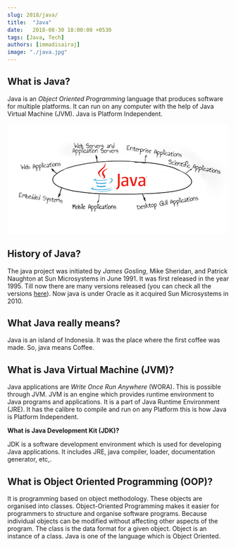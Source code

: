 ```yaml
---
slug: 2018/java/
title:  "Java"
date:   2018-08-30 18:00:00 +0530
tags: [Java, Tech]
authors: [immadisairaj]
image: "./java.jpg"
---
```


## What is Java?

Java is an *Object Oriented Programming* language that produces software for multiple platforms. It can run on any computer with the help of Java Virtual Machine (JVM). Java is Platform Independent.

![Java](./java.jpg)

<!--truncate-->

## History of Java?

The java project was initiated by *James Gosling*, Mike Sheridan, and Patrick Naughton at Sun Microsystems in June 1991. It was first released in the year 1995. Till now there are many versions released (you can check all the versions [here](https://en.wikipedia.org/wiki/Java_version_history)). Now java is under Oracle as it acquired Sun Microsystems in 2010.

## What Java really means?

Java is an island of Indonesia. It was the place where the first coffee was made. So, java means Coffee.

## What is Java Virtual Machine (JVM)?

Java applications are *Write Once Run Anywhere* (WORA). This is possible through JVM. JVM is an engine which provides runtime environment to Java programs and applications. It is a part of Java Runtime Environment (JRE). It has the calibre to compile and run on any Platform this is how Java is Platform Independent.

**What is Java Development Kit (JDK)?**

JDK is a software development environment which is used for developing Java applications. It includes JRE, java compiler, loader, documentation generator, etc,.

## What is Object Oriented Programming (OOP)?

It is programming based on object methodology. These objects are organised into classes. Object-Oriented Programming makes it easier for programmers to structure and organise software programs. Because individual objects can be modified without affecting other aspects of the program. The class is  the data format for a given object. Object is an instance of a class. Java is one of the language which is Object Oriented.